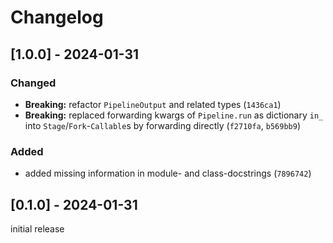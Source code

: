 # Changelog

## [1.0.0] - 2024-01-31

### Changed

- **Breaking:** refactor `PipelineOutput` and related types (`1436ca1`)
- **Breaking:** replaced forwarding kwargs of `Pipeline.run` as dictionary `in_` into `Stage`/`Fork`-`Callable`s by forwarding directly (`f2710fa`, `b569bb9`)

### Added

- added missing information in module- and class-docstrings (`7896742`)

## [0.1.0] - 2024-01-31

initial release
